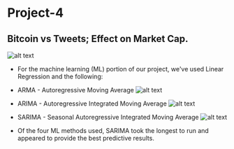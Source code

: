 # Project-4
## Bitcoin vs Tweets; Effect on Market Cap. 

![alt text](https://github.com/agarcia0991/Project-4/blob/master/Resources/pexels-david-mcbee-730564.jpg?raw=true)

* For the machine learning (ML) portion of our project, we've used Linear Regression and the following: 
* ARMA - Autoregressive Moving Average
![alt text](https://github.com/agarcia0991/Project-4/blob/master/Images/Predictions.PNG?raw=true)

* ARIMA - Autoregressive Integrated Moving Average
![alt text](https://github.com/agarcia0991/Project-4/blob/master/Images/ARIMA.PNG?raw=true)

* SARIMA - Seasonal Autoregressive Integrated Moving Average
![alt text](https://github.com/agarcia0991/Project-4/blob/master/Images/SARIMA.PNG?raw=true)

* Of the four ML methods used, SARIMA took the longest to run and appeared to provide the best predictive results. 

<!-- ![alt text](https://github.com/agarcia0991/Project-4/blob/master/Resources/pexels-david-mcbee-730564.jpg?raw=true) -->

